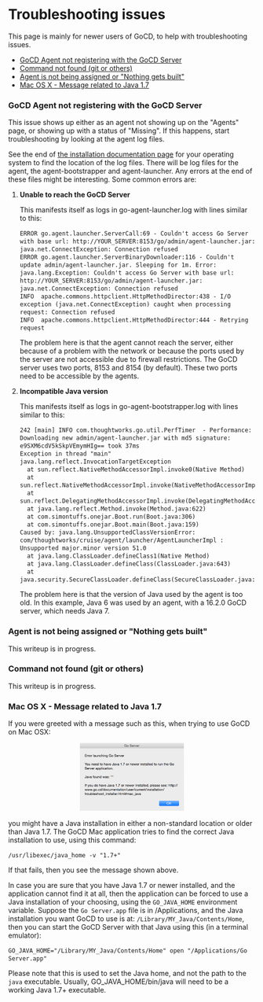 # Troubleshooting issues

This page is mainly for newer users of GoCD, to help with troubleshooting issues.

- [GoCD Agent not registering with the GoCD Server](#agent_registration)
- [Command not found (git or others)](#path_issues)
- [Agent is not being assigned or "Nothing gets built"](#agent_assignment)
- [Mac OS X - Message related to Java 1.7](#mac_java)

<a name="agent_registration"></a>
### GoCD Agent not registering with the GoCD Server

This issue shows up either as an agent not showing up on the "Agents" page, or
showing up with a status of "Missing". If this happens, start troubleshooting by
looking at the agent log files.

See the end of [the installation documentation page](installing_go_agent.html)
for your operating system to find the location of the log files. There will be
log files for the agent, the agent-bootstrapper and agent-launcher. Any errors
at the end of these files might be interesting. Some common errors are:

1. **Unable to reach the GoCD Server**

   This manifests itself as logs in go-agent-launcher.log with lines similar to this:

       ERROR go.agent.launcher.ServerCall:69 - Couldn't access Go Server with base url: http://YOUR_SERVER:8153/go/admin/agent-launcher.jar: java.net.ConnectException: Connection refused
       ERROR go.agent.launcher.ServerBinaryDownloader:116 - Couldn't update admin/agent-launcher.jar. Sleeping for 1m. Error: java.lang.Exception: Couldn't access Go Server with base url: http://YOUR_SERVER:8153/go/admin/agent-launcher.jar: java.net.ConnectException: Connection refused
       INFO  apache.commons.httpclient.HttpMethodDirector:438 - I/O exception (java.net.ConnectException) caught when processing request: Connection refused
       INFO  apache.commons.httpclient.HttpMethodDirector:444 - Retrying request

   The problem here is that the agent cannot reach the server, either because of
   a problem with the network or because the ports used by the server are not
   accessible due to firewall restrictions. The GoCD server uses two ports, 8153
   and 8154 (by default). These two ports need to be accessible by the agents.

2. **Incompatible Java version**

   This manifests itself as logs in go-agent-bootstrapper.log with lines similar to this:

       242 [main] INFO com.thoughtworks.go.util.PerfTimer  - Performance: Downloading new admin/agent-launcher.jar with md5 signature: e9SXM6cdV5kSkpVEmymHIg== took 37ms
       Exception in thread "main" java.lang.reflect.InvocationTargetException
         at sun.reflect.NativeMethodAccessorImpl.invoke0(Native Method)
         at sun.reflect.NativeMethodAccessorImpl.invoke(NativeMethodAccessorImpl.java:57)
         at sun.reflect.DelegatingMethodAccessorImpl.invoke(DelegatingMethodAccessorImpl.java:43)
         at java.lang.reflect.Method.invoke(Method.java:622)
         at com.simontuffs.onejar.Boot.run(Boot.java:306)
         at com.simontuffs.onejar.Boot.main(Boot.java:159)
       Caused by: java.lang.UnsupportedClassVersionError: com/thoughtworks/cruise/agent/launcher/AgentLauncherImpl : Unsupported major.minor version 51.0
         at java.lang.ClassLoader.defineClass1(Native Method)
         at java.lang.ClassLoader.defineClass(ClassLoader.java:643)
         at java.security.SecureClassLoader.defineClass(SecureClassLoader.java:142)

   The problem here is that the version of Java used by the agent is too old. In
   this example, Java 6 was used by an agent, with a 16.2.0 GoCD server, which
   needs Java 7.

<a name="agent_assignment"></a>
### Agent is not being assigned or "Nothing gets built"

This writeup is in progress.


<a name="path_issues"></a>
### Command not found (git or others)

This writeup is in progress.


<a name="mac_java"></a>
### Mac OS X - Message related to Java 1.7

If you were greeted with a message such as this, when trying to use GoCD on Mac OSX:

<figure class="small_image">
  <img src="../resources/images/troubleshoot_mac_installer.png" alt="Mac installer
  - Java 1.7+ message" title="Mac installer - Java 1.7+ message"/>
</figure>

you might have a Java installation in either a non-standard location or older
than Java 1.7. The GoCD Mac application tries to find the correct Java
installation to use, using this command:

```
/usr/libexec/java_home -v "1.7+"
```

If that fails, then you see the message shown above.

In case you are sure that you have Java 1.7 or newer installed, and the
application cannot find it at all, then the application can be forced to use a
Java installation of your choosing, using the ```GO_JAVA_HOME``` environment
variable. Suppose the ```Go Server.app``` file is in /Applications, and the Java
installation you want GoCD to use is at: ```/Library/MY_Java/Contents/Home```,
then you can start the GoCD Server with that Java using this (in a terminal
emulator):

```
GO_JAVA_HOME="/Library/MY_Java/Contents/Home" open "/Applications/Go Server.app"
```

Please note that this is used to set the Java home, and not the path to the
```java``` executable. Usually, GO_JAVA_HOME/bin/java will need to be a working
Java 1.7+ executable.

<style type="text/css">
  figure.small_image img { width: 50%; margin-left: 25%; }
</style>
